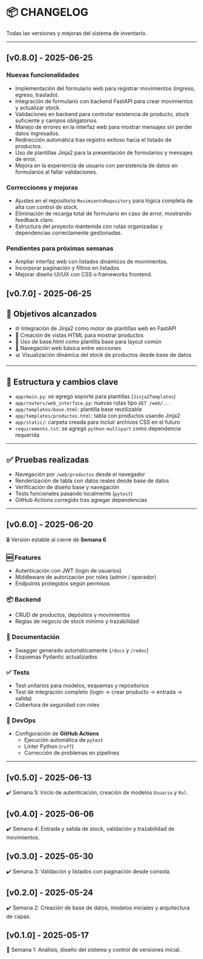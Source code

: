# 📦 CHANGELOG

Todas las versiones y mejoras del sistema de inventario.

---

## [v0.8.0] - 2025-06-25

### Nuevas funcionalidades
- Implementación del formulario web para registrar movimientos (ingreso, egreso, traslado).
- Integración de formulario con backend FastAPI para crear movimientos y actualizar stock.
- Validaciones en backend para controlar existencia de producto, stock suficiente y campos obligatorios.
- Manejo de errores en la interfaz web para mostrar mensajes sin perder datos ingresados.
- Redirección automática tras registro exitoso hacia el listado de productos.
- Uso de plantillas Jinja2 para la presentación de formularios y mensajes de error.
- Mejora en la experiencia de usuario con persistencia de datos en formularios al fallar validaciones.

### Correcciones y mejoras
- Ajustes en el repositorio `MovimientoRepository` para lógica completa de alta con control de stock.
- Eliminación de recarga total de formulario en caso de error, mostrando feedback claro.
- Estructura del proyecto mantenida con rutas organizadas y dependencias correctamente gestionadas.

### Pendientes para próximas semanas
- Ampliar interfaz web con listados dinámicos de movimientos.
- Incorporar paginación y filtros en listados.
- Mejorar diseño UI/UX con CSS o frameworks frontend.

## [v0.7.0] - 2025-06-25

## 🎯 Objetivos alcanzados

- 🌐 Integración de Jinja2 como motor de plantillas web en FastAPI
- 📄 Creación de vistas HTML para mostrar productos
- 🧱 Uso de base.html como plantilla base para layout común
- 🧭 Navegación web básica entre secciones
- 📊 Visualización dinámica del stock de productos desde base de datos

---

## 📁 Estructura y cambios clave

- `app/main.py`: se agregó soporte para plantillas (`Jinja2Templates`)
- `app/routers/web_interface.py`: nuevas rutas tipo `GET /web/...`
- `app/templates/base.html`: plantilla base reutilizable
- `app/templates/productos.html`: tabla con productos usando Jinja2
- `app/static/`: carpeta creada para incluir archivos CSS en el futuro
- `requirements.txt`: se agregó `python-multipart` como dependencia requerida

---

## ✅ Pruebas realizadas

- Navegación por `/web/productos` desde el navegador
- Renderización de tabla con datos reales desde base de datos
- Verificación de diseño base y navegación
- Tests funcionales pasando localmente (`pytest`)
- GitHub Actions corregido tras agregar dependencias

---

## [v0.6.0] - 2025-06-20

🔒 Versión estable al cierre de **Semana 6**

### 🆕 Features
- Autenticación con JWT (login de usuarios)
- Middleware de autorización por roles (admin / operador)
- Endpoints protegidos según permisos

### 📦 Backend
- CRUD de productos, depósitos y movimientos
- Reglas de negocio de stock mínimo y trazabilidad

### 📄 Documentación
- Swagger generado automáticamente (`/docs` y `/redoc`)
- Esquemas Pydantic actualizados

### ✅ Tests
- Test unitarios para modelos, esquemas y repositorios
- Test de integración completo (login → crear producto → entrada → salida)
- Cobertura de seguridad con roles

### 🔧 DevOps
- Configuración de **GitHub Actions**
  - Ejecución automática de `pytest`
  - Linter Python (`ruff`)
  - Corrección de problemas en pipelines

---

## [v0.5.0] - 2025-06-13

✔️ Semana 5: Inicio de autenticación, creación de modelos `Usuario` y `Rol`.

## [v0.4.0] - 2025-06-06

✔️ Semana 4: Entrada y salida de stock, validación y trazabilidad de movimientos.

## [v0.3.0] - 2025-05-30

✔️ Semana 3: Validación y listados con paginación desde consola.

## [v0.2.0] - 2025-05-24

✔️ Semana 2: Creación de base de datos, modelos iniciales y arquitectura de capas.

## [v0.1.0] - 2025-05-17

🔧 Semana 1: Análisis, diseño del sistema y control de versiones inicial.
